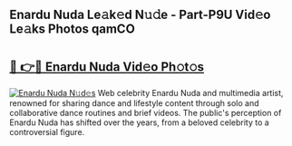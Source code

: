 ## Enardu Nuda Le𝚊k𝚎d N𝚞𝚍e - Part-P9U Vid𝚎o Le𝚊ks Photos qamCO

# <h2><a href="http://fbee6u.evod.top/?m=Enardu+Nuda">🔗 👉🔴 Enardu Nuda Vid𝚎o Ph𝚘t𝚘s</a></h2>

[![Enardu Nuda N𝚞d𝚎s](https://i.imgur.com/8V9OHl7.gif)](http://fbee6u.evod.top/?m=Enardu+Nuda)
Web celebrity Enardu Nuda and multimedia artist, renowned for sharing dance and lifestyle content through solo and collaborative dance routines and brief videos. The public's perception of Enardu Nuda has shifted over the years, from a beloved celebrity to a controversial figure. 
